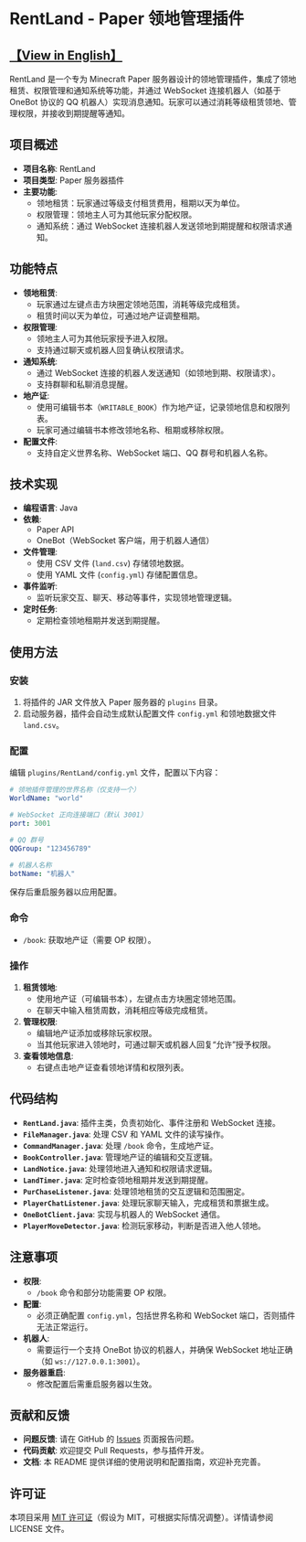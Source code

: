 # RentLand - Paper 领地管理插件

## [【View in English】](https://github.com/superwfox/RentLand/blob/master/README_en.markdown)

RentLand 是一个专为 Minecraft Paper 服务器设计的领地管理插件，集成了领地租赁、权限管理和通知系统等功能，并通过 WebSocket 连接机器人（如基于 OneBot 协议的 QQ 机器人）实现消息通知。玩家可以通过消耗等级租赁领地、管理权限，并接收到期提醒等通知。

## 项目概述

- **项目名称**: RentLand  
- **项目类型**: Paper 服务器插件  
- **主要功能**:  
  - 领地租赁：玩家通过等级支付租赁费用，租期以天为单位。  
  - 权限管理：领地主人可为其他玩家分配权限。  
  - 通知系统：通过 WebSocket 连接机器人发送领地到期提醒和权限请求通知。  

## 功能特点

- **领地租赁**:  
  - 玩家通过左键点击方块圈定领地范围，消耗等级完成租赁。  
  - 租赁时间以天为单位，可通过地产证调整租期。  
- **权限管理**:  
  - 领地主人可为其他玩家授予进入权限。  
  - 支持通过聊天或机器人回复确认权限请求。  
- **通知系统**:  
  - 通过 WebSocket 连接的机器人发送通知（如领地到期、权限请求）。  
  - 支持群聊和私聊消息提醒。  
- **地产证**:  
  - 使用可编辑书本（`WRITABLE_BOOK`）作为地产证，记录领地信息和权限列表。  
  - 玩家可通过编辑书本修改领地名称、租期或移除权限。  
- **配置文件**:  
  - 支持自定义世界名称、WebSocket 端口、QQ 群号和机器人名称。  

## 技术实现

- **编程语言**: Java  
- **依赖**:  
  - Paper API  
  - OneBot（WebSocket 客户端，用于机器人通信）  
- **文件管理**:  
  - 使用 CSV 文件 (`land.csv`) 存储领地数据。  
  - 使用 YAML 文件 (`config.yml`) 存储配置信息。  
- **事件监听**:  
  - 监听玩家交互、聊天、移动等事件，实现领地管理逻辑。  
- **定时任务**:  
  - 定期检查领地租期并发送到期提醒。  

## 使用方法

### 安装
1. 将插件的 JAR 文件放入 Paper 服务器的 `plugins` 目录。  
2. 启动服务器，插件会自动生成默认配置文件 `config.yml` 和领地数据文件 `land.csv`。

### 配置
编辑 `plugins/RentLand/config.yml` 文件，配置以下内容：
```yaml
# 领地插件管理的世界名称（仅支持一个）
WorldName: "world"

# WebSocket 正向连接端口（默认 3001）
port: 3001

# QQ 群号
QQGroup: "123456789"

# 机器人名称
botName: "机器人"
```
保存后重启服务器以应用配置。

### 命令
- `/book`: 获取地产证（需要 OP 权限）。  

### 操作
1. **租赁领地**:  
   - 使用地产证（可编辑书本），左键点击方块圈定领地范围。  
   - 在聊天中输入租赁周数，消耗相应等级完成租赁。  
2. **管理权限**:  
   - 编辑地产证添加或移除玩家权限。  
   - 当其他玩家进入领地时，可通过聊天或机器人回复“允许”授予权限。  
3. **查看领地信息**:  
   - 右键点击地产证查看领地详情和权限列表。  

## 代码结构

- **`RentLand.java`**: 插件主类，负责初始化、事件注册和 WebSocket 连接。  
- **`FileManager.java`**: 处理 CSV 和 YAML 文件的读写操作。  
- **`CommandManager.java`**: 处理 `/book` 命令，生成地产证。  
- **`BookController.java`**: 管理地产证的编辑和交互逻辑。  
- **`LandNotice.java`**: 处理领地进入通知和权限请求逻辑。  
- **`LandTimer.java`**: 定时检查领地租期并发送到期提醒。  
- **`PurChaseListener.java`**: 处理领地租赁的交互逻辑和范围圈定。  
- **`PlayerChatListener.java`**: 处理玩家聊天输入，完成租赁和票据生成。  
- **`OneBotClient.java`**: 实现与机器人的 WebSocket 通信。  
- **`PlayerMoveDetector.java`**: 检测玩家移动，判断是否进入他人领地。  

## 注意事项

- **权限**:  
  - `/book` 命令和部分功能需要 OP 权限。  
- **配置**:  
  - 必须正确配置 `config.yml`，包括世界名称和 WebSocket 端口，否则插件无法正常运行。  
- **机器人**:  
  - 需要运行一个支持 OneBot 协议的机器人，并确保 WebSocket 地址正确（如 `ws://127.0.0.1:3001`）。  
- **服务器重启**:  
  - 修改配置后需重启服务器以生效。  

## 贡献和反馈

- **问题反馈**: 请在 GitHub 的 [Issues](https://github.com/yourusername/RentLand/issues) 页面报告问题。  
- **代码贡献**: 欢迎提交 Pull Requests，参与插件开发。  
- **文档**: 本 README 提供详细的使用说明和配置指南，欢迎补充完善。  

## 许可证

本项目采用 [MIT 许可证](LICENSE)（假设为 MIT，可根据实际情况调整）。详情请参阅 LICENSE 文件。
